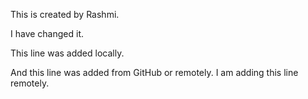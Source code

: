 This is created by Rashmi.

I have changed it.

This line was added locally.

And this line was added from GitHub or remotely. I am adding this line remotely.
